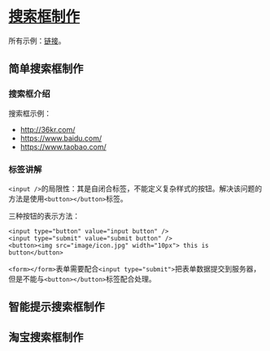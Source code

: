 # [搜索框制作](http://www.imooc.com/learn/21)

所有示例：[链接](http://123.56.21.232:8252/video/imooc/js/search_box/)。

## 简单搜索框制作

### 搜索框介绍

搜索框示例：
- http://36kr.com/
- https://www.baidu.com/
- https://www.taobao.com/


### 标签讲解

`<input />`的局限性：其是自闭合标签，不能定义复杂样式的按钮。解决该问题的方法是使用`<button></button>`标签。

三种按钮的表示方法：

```
<input type="button" value="input button" />
<input type="submit" value="submit button" />
<button><img src="image/icon.jpg" width="10px"> this is button</button>
```

`<form></form>`表单需要配合`<input type="submit">`把表单数据提交到服务器，但是不能与`<button></button>`标签配合处理。


## 智能提示搜索框制作


## 淘宝搜索框制作

